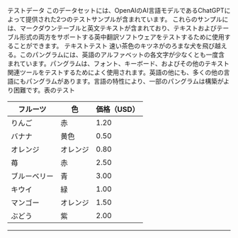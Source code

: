 テストデータ
このデータセットには、OpenAIのAI言語モデルであるChatGPTによって提供された2つのテストサンプルが含まれています。
これらのサンプルには、マークダウンテーブルと英文テキストが含まれており、テキストおよびテーブル形式の両方をサポートする英中翻訳ソフトウェアをテストするために使用することができます。
テキストテスト
速い茶色のキツネがのろまな犬を飛び越える。このパングラムには、英語のアルファベットの各文字が少なくとも一度含まれています。パングラムは、フォント、キーボード、およびその他のテキスト関連ツールをテストするためによく使用されます。英語の他にも、多くの他の言語にもパングラムがあります。言語の特性により、一部のパングラムは構築がより困難です。表のテスト

| フルーツ | 色 | 価格（USD） |
| --- | --- | --- |
| りんご | 赤 | 1.20 |
| バナナ | 黄色 | 0.50 |
| オレンジ | オレンジ | 0.80 |
| 苺 | 赤 | 2.50 |
| ブルーベリー | 青 | 3.00 |
| キウイ | 緑 | 1.00 |
| マンゴー | オレンジ | 1.50 |
| ぶどう | 紫 | 2.00 |

---

